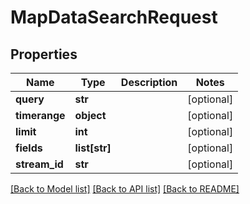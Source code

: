 # MapDataSearchRequest

## Properties
Name | Type | Description | Notes
------------ | ------------- | ------------- | -------------
**query** | **str** |  | [optional] 
**timerange** | **object** |  | [optional] 
**limit** | **int** |  | [optional] 
**fields** | **list[str]** |  | [optional] 
**stream_id** | **str** |  | [optional] 

[[Back to Model list]](../README.md#documentation-for-models) [[Back to API list]](../README.md#documentation-for-api-endpoints) [[Back to README]](../README.md)


